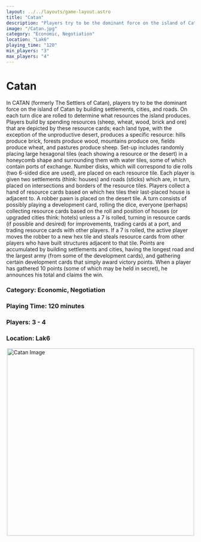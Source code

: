 ```yaml
---
layout: ../../layouts/game-layout.astro
title: "Catan"
description: "Players try to be the dominant force on the island of Catan by building settlements, cities, and roads."
image: "/Catan.jpg"
category: "Economic, Negotiation"
location: "Lak6"
playing_time: "120"
min_players: "3"
max_players: "4"
---
```

# Catan

In CATAN (formerly The Settlers of Catan), players try to be the dominant force on the island of Catan by building settlements, cities, and roads. On each turn dice are rolled to determine what resources the island produces. Players build by spending resources (sheep, wheat, wood, brick and ore) that are depicted by these resource cards; each land type, with the exception of the unproductive desert, produces a specific resource: hills produce brick, forests produce wood, mountains produce ore, fields produce wheat, and pastures produce sheep.  Set-up includes randomly placing large hexagonal tiles (each showing a resource or the desert) in a honeycomb shape and surrounding them with water tiles, some of which contain ports of exchange. Number disks, which will correspond to die rolls (two 6-sided dice are used), are placed on each resource tile. Each player is given two settlements (think: houses) and roads (sticks) which are, in turn, placed on intersections and borders of the resource tiles. Players collect a hand of resource cards based on which hex tiles their last-placed house is adjacent to. A robber pawn is placed on the desert tile.  A turn consists of possibly playing a development card, rolling the dice, everyone (perhaps) collecting resource cards based on the roll and position of houses (or upgraded cities think: hotels) unless a 7 is rolled, turning in resource cards (if possible and desired) for improvements, trading cards at a port, and trading resource cards with other players. If a 7 is rolled, the active player moves the robber to a new hex tile and steals resource cards from other players who have built structures adjacent to that tile.  Points are accumulated by building settlements and cities, having the longest road and the largest army (from some of the development cards), and gathering certain development cards that simply award victory points. When a player has gathered 10 points (some of which may be held in secret), he announces his total and claims the win.  

### Category: Economic, Negotiation

### Playing Time: 120 minutes

### Players: 3 - 4

### Location: Lak6

<img src="/Catan.jpg" alt="Catan Image" width="500" style="display: block; margin: 0 auto">

    